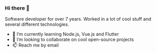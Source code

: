 ### Hi there 👋

Software developer for over 7 years. Worked in a lot of cool stuff and several different technologies.

- 🌱 I’m currently learning Node.js, Vue.js and Flutter
- 👯 I’m looking to collaborate on cool open-source projects
- 📫 Reach me by email 

<!--
**adrianolangaro1/adrianolangaro1** is a ✨ _special_ ✨ repository because its `README.md` (this file) appears on your GitHub profile.

Here are some ideas to get you started:

- 🔭 I’m currently working on ...
- 🌱 I’m currently learning ...
- 👯 I’m looking to collaborate on ...
- 🤔 I’m looking for help with ...
- 💬 Ask me about ...
- 📫 How to reach me: ...
- 😄 Pronouns: ...
- ⚡ Fun fact: ...
-->

